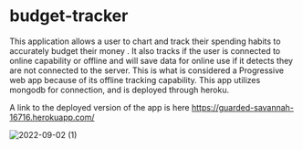 # budget-tracker

This application allows a user to chart and track their spending habits to accurately budget their money . It also tracks if the user is connected to online capability or offline and will save data for online use if it detects they are not connected to the server. This is what is considered a Progressive web app because of its offline tracking capability. This app utilizes mongodb for connection, and is deployed through heroku. 

A link to the deployed version of the app is here https://guarded-savannah-16716.herokuapp.com/

![2022-09-02 (1)](https://user-images.githubusercontent.com/100645317/188252448-846e4bc6-d326-4f35-94c8-a6cd43b15424.png)
